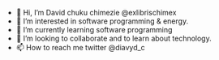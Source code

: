 - 👋 Hi, I’m David chuku chimezie @exlibrischimex 
- 👀 I’m interested in software programming & energy.
- 🌱 I’m currently learning software programming
- 💞️ I’m looking to collaborate and to learn about technology.
- 📫 How to reach me twitter @diavyd_c

<!---
exlibrischimex/exlibrischimex is a ✨ special ✨ repository because its `README.md` (this file) appears on your GitHub profile.
You can click the Preview link to take a look at your changes.
--->
